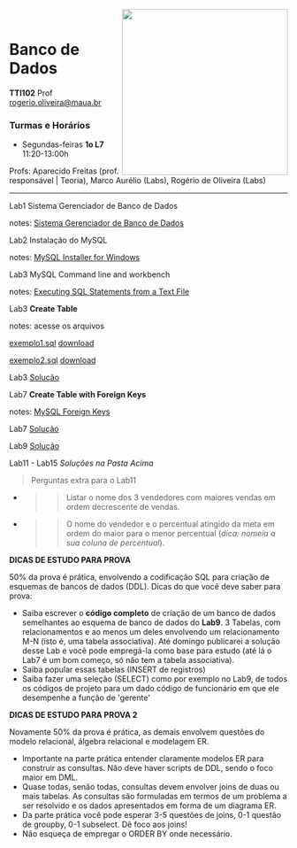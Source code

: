 <img src="https://maua.br/images/selo-60-anos-maua.svg" width=300, align="right">
<br>

# Banco de Dados
**TTI102** Prof rogerio.oliveira@maua.br

### Turmas e Horários

* Segundas-feiras **1o L7** 11:20-13:00h 

Profs: Aparecido Freitas (prof. responsável | Teoria), Marco Aurélio (Labs), Rogério de Oliveira (Labs)

---

Lab1 Sistema Gerenciador de Banco de Dados

notes:  [Sistema Gerenciador de Banco de Dados](https://github.com/Rogerio-mack/IMT_Banco_de_Dados/blob/main/Lab1_notes.md)

Lab2 Instalação do MySQL

notes: [MySQL Installer for Windows](https://dev.mysql.com/downloads/installer/)

Lab3 MySQL Command line and workbench

notes: [Executing SQL Statements from a Text File](https://dev.mysql.com/doc/refman/8.0/en/mysql-batch-commands.html)

Lab3 **Create Table**

notes: acesse os arquivos 

[exemplo1.sql](https://github.com/Rogerio-mack/IMT_Banco_de_Dados/blob/main/exemplo1.sql) [download](https://github.com/Rogerio-mack/IMT_Banco_de_Dados/raw/main/exemplo1.sql) 

[exemplo2.sql](https://github.com/Rogerio-mack/IMT_Banco_de_Dados/blob/main/exemplo2.sql) [download](https://github.com/Rogerio-mack/IMT_Banco_de_Dados/raw/main/exemplo2.sql)

Lab3 [Solução](https://github.com/Rogerio-mack/IMT_Banco_de_Dados/blob/main/Banco_de_Dados_Labs_solucao/T3_solucao.sql)

Lab7 **Create Table with Foreign Keys**

notes: [MySQL Foreign Keys](https://github.com/Rogerio-mack/IMT_Banco_de_Dados/blob/main/MySQL_Foreign_Keys.md)

Lab7 [Solução](https://github.com/Rogerio-mack/IMT_Banco_de_Dados/blob/main/Banco_de_Dados_Labs_solucao/T7_solucao.sql)

Lab9 [Solução](https://github.com/Rogerio-mack/IMT_Banco_de_Dados/blob/main/Banco_de_Dados_Labs_solucao/T9_solucao.sql)

Lab11 - Lab15 *Soluções na Pasta Acima*

> Perguntas extra para o Lab11
* >> Listar o nome dos 3 vendedores com maiores vendas em ordem decrescente de vendas.
* >> O nome do vendedor e o percentual atingido da meta em ordem do maior para o menor percentual (*dica: nomeia a sua coluna de percentual*).

**DICAS DE ESTUDO PARA PROVA**

50% da prova é prática, envolvendo a codificação SQL para criação de esquemas de bancos de dados (DDL). Dicas do que você deve saber para prova:

* Saiba escrever o **código completo** de criação de um banco de dados semelhantes ao esquema de banco de dados do **Lab9**. 3 Tabelas, com relacionamentos e ao menos um deles envolvendo um relacionamento M-N (isto é, uma tabela associativa). Até domingo publicarei a solução desse Lab e você pode empregá-la como base para estudo (até lá o Lab7 é um bom começo, só não tem a tabela associativa).
* Saiba popular essas tabelas (INSERT de registros)
* Saiba fazer uma seleção (SELECT) como por exemplo no Lab9, de todos os códigos de projeto para um dado código de funcionário em que ele desempenhe a função de 'gerente'

**DICAS DE ESTUDO PARA PROVA 2**

Novamente 50% da prova é prática, as demais envolvem questões do modelo relacional, álgebra relacional e modelagem ER. 

* Importante na parte prática entender claramente modelos ER para construir as consultas. Não deve haver scripts de DDL, sendo o foco maior em DML. 
* Quase todas, senão todas, consultas devem envolver joins de duas ou mais tabelas. As consultas são formuladas em termos de um problema a ser resolvido e os dados apresentados em forma de um diagrama ER.
* Da parte prática você pode esperar 3-5 questões de joins, 0-1 questão de groupby, 0-1 subselect. Dê foco aos joins!
* Não esqueça de empregar o ORDER BY onde necessário. 
